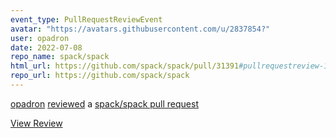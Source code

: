 ```yaml
---
event_type: PullRequestReviewEvent
avatar: "https://avatars.githubusercontent.com/u/2837854?"
user: opadron
date: 2022-07-08
repo_name: spack/spack
html_url: https://github.com/spack/spack/pull/31391#pullrequestreview-1033343457
repo_url: https://github.com/spack/spack
---
```


<a href='https://github.com/opadron' target='_blank'>opadron</a> <a href='https://github.com/spack/spack/pull/31391#pullrequestreview-1033343457' target='_blank'>reviewed</a> a <a href='https://github.com/spack/spack/pull/31391' target='_blank'>spack/spack pull request</a>

<small></small>

<a href='https://github.com/spack/spack/pull/31391#pullrequestreview-1033343457' target='_blank'>View Review</a>